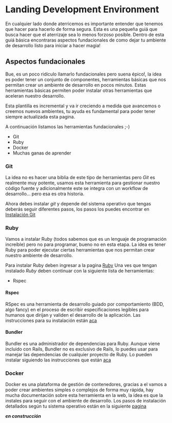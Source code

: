 # Landing Development Environment

En cualquier lado donde aterricemos es importante entender que tenemos que hacer para hacerlo de forma segura. Esta es una pequeña guiá que busca hacer que el aterrizaje sea lo menos forzoso posible. Dentro de esta guiá básica encontraras aspectos fundacionales de como dejar tu ambiente de desarrollo listo para iniciar a hacer magia! 


## Aspectos fundacionales 

Bue, es un poco ridículo llamarlo fundacionales pero suena épico!, la idea es poder tener un conjunto de componentes, herramientas básicas que nos permitan crear un ambiente de desarrollo en pocos minutos. Estas herramientas básicas permiten poder instalar otras herramientas que aceleran nuestro desarrollo. 

Esta plantilla es incremental y va ir creciendo a medida que avancemos o creemos nuevos ambientes, tu ayuda es fundamental para poder tener siempre actualizada esta pagina. 

A continuación listamos las herramientas fundacionales  ;-) 

* Git 
* Ruby 
* Docker 
* Muchas ganas de aprender 


### Git

La idea no es hacer una biblia de este tipo de herramientas pero *Git* es realmente muy potente, usamos esta herramienta para gestionar nuestro código fuente y adicionalmente este se integra con un workflow de desarrollo... pero esa es otra historia. 

Ahora debes instalar *git* y depende del sistema operativo que tengas deberás seguir diferentes pasos, los pasos los puedes encontrar en [Instalación Git](https://git-scm.com/) 


### Ruby 

Vamos a instalar Ruby (todos sabemos que es un lenguaje de programación increíble) pero no para programar, bueno no en esta etapa. La idea es tener Ruby para poder ejecutar ciertas herramientas que nos permitan crear nuestro ambiente de desarrollo. 

Para instalar Ruby deben ingresar a la pagina [Ruby](https://www.ruby-lang.org/en/) 
Una ves que tengan instalado *Ruby* deben continuar con la siguiente lista de herramientas: 

* Rspec


#### Rspec

RSpec es una herramienta de desarrollo guiado por comportamiento (BDD, algo fancy) en el proceso de escribir especificaciones legibles para humanos que dirijan y validen el desarrollo de la aplicación. Las instrucciones para su instalación están [aca](http://rspec.info/) 

#### Bundler

Bundler es una administrador de dependencias para Ruby. Aunque viene incluido con Rails, Bundler no es exclusivo de Rails, lo puedes usar para manejar las dependencias de cualquier proyecto de Ruby. Lo pueden instalar siguiendo las instrucciones que están  [aca](http://bundler.io/)

### Docker 

Docker es una plataforma de gestión de contenedores, gracias a el vamos a poder crear ambientes simples o complejos de forma muy rápida, hay mucha documentación sobre esta herramienta en la web, la idea es que la instales para seguir con el ambiente de desarrollo. 
Los pasos de instalación detallados según tu sistema operativo están en la siguiente [pagina](https://docs.docker.com/engine/installation/) 


***en construcción*** 


